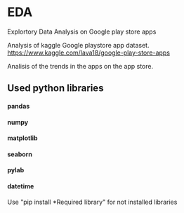 # EDA
Explortory Data Analysis on Google play store apps

Analysis of kaggle Google playstore app dataset.
https://www.kaggle.com/lava18/google-play-store-apps

Analisis of the trends in the apps on the app store.

## Used python libraries
#### pandas
#### numpy
#### matplotlib
#### seaborn
#### pylab
#### datetime

Use "pip install *Required library" for not installed libraries
